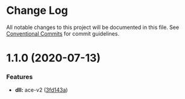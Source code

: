 # Change Log

All notable changes to this project will be documented in this file.
See [Conventional Commits](https://conventionalcommits.org) for commit guidelines.

# 1.1.0 (2020-07-13)

### Features

- **dll:** ace-v2 ([3fd143a](https://git.easyops.local/anyclouds/next-core/commits/3fd143a))
